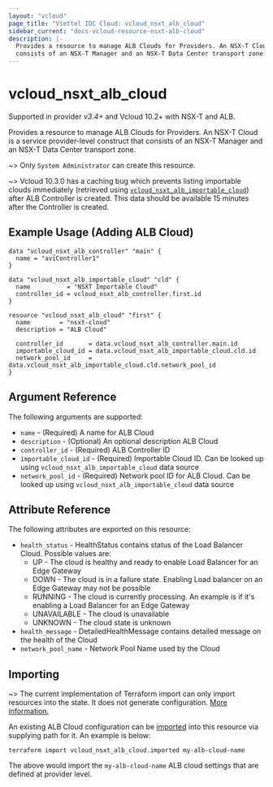```yaml
---
layout: "vcloud"
page_title: "Viettel IDC Cloud: vcloud_nsxt_alb_cloud"
sidebar_current: "docs-vcloud-resource-nsxt-alb-cloud"
description: |-
  Provides a resource to manage ALB Clouds for Providers. An NSX-T Cloud is a service provider-level construct that
  consists of an NSX-T Manager and an NSX-T Data Center transport zone.
---
```


# vcloud\_nsxt\_alb\_cloud

Supported in provider *v3.4+* and Vcloud 10.2+ with NSX-T and ALB.

Provides a resource to manage ALB Clouds for Providers. An NSX-T Cloud is a service provider-level construct that
consists of an NSX-T Manager and an NSX-T Data Center transport zone.

~> Only `System Administrator` can create this resource.

~> Vcloud 10.3.0 has a caching bug which prevents listing importable clouds immediately (retrieved using
[`vcloud_nsxt_alb_importable_cloud`](/providers/terraform-viettelidc/vcloud/latest/docs/data-sources/nsxt_alb_importable_cloud)) after ALB
Controller is created. This data should be available 15 minutes after the Controller is created.


## Example Usage (Adding ALB Cloud)

```hcl
data "vcloud_nsxt_alb_controller" "main" {
  name = "aviController1"
}

data "vcloud_nsxt_alb_importable_cloud" "cld" {
  name          = "NSXT Importable Cloud"
  controller_id = vcloud_nsxt_alb_controller.first.id
}

resource "vcloud_nsxt_alb_cloud" "first" {
  name        = "nsxt-cloud"
  description = "ALB Cloud"

  controller_id       = data.vcloud_nsxt_alb_controller.main.id
  importable_cloud_id = data.vcloud_nsxt_alb_importable_cloud.cld.id
  network_pool_id     = data.vcloud_nsxt_alb_importable_cloud.cld.network_pool_id
}
```

## Argument Reference

The following arguments are supported:

* `name` - (Required) A name for ALB Cloud
* `description` - (Optional) An optional description ALB Cloud
* `controller_id` - (Required) ALB Controller ID
* `importable_cloud_id` - (Required) Importable Cloud ID. Can be looked up using `vcloud_nsxt_alb_importable_cloud` data
  source
* `network_pool_id` - (Required) Network pool ID for ALB Cloud. Can be looked up using `vcloud_nsxt_alb_importable_cloud` data
  source


## Attribute Reference

The following attributes are exported on this resource:

* `health_status` - HealthStatus contains status of the Load Balancer Cloud. Possible values are:
  * UP - The cloud is healthy and ready to enable Load Balancer for an Edge Gateway
  * DOWN - The cloud is in a failure state. Enabling Load balancer on an Edge Gateway may not be possible
  * RUNNING - The cloud is currently processing. An example is if it's enabling a Load Balancer for an Edge Gateway
  * UNAVAILABLE - The cloud is unavailable
  * UNKNOWN - The cloud state is unknown
* `health_message` - DetailedHealthMessage contains detailed message on the health of the Cloud
* `network_pool_name` - Network Pool Name used by the Cloud


## Importing

~> The current implementation of Terraform import can only import resources into the state.
It does not generate configuration. [More information.](https://www.terraform.io/docs/import/)

An existing ALB Cloud configuration can be [imported][docs-import] into this resource
via supplying path for it. An example is below:

[docs-import]: https://www.terraform.io/docs/import/

```
terraform import vcloud_nsxt_alb_cloud.imported my-alb-cloud-name
```

The above would import the `my-alb-cloud-name` ALB cloud settings that are defined at provider level.